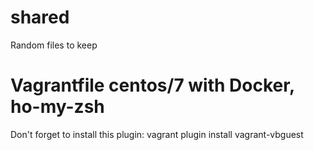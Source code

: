 # shared
Random files to keep

# Vagrantfile centos/7 with Docker, ho-my-zsh
Don't forget to install this plugin:
vagrant plugin install vagrant-vbguest
